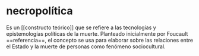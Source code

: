 # necropolítica
Es un [[constructo teórico]] que se refiere a las tecnologías y epistemologías políticas de la muerte. Planteado inicialmente por Foucault ==referencia==, el concepto se usa para elaborar sobre las relaciones entre el Estado y la muerte de personas como fenómeno sociocultural.
